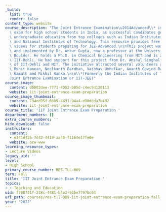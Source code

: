 ```yaml
---
_build:
  list: true
  render: false
content_type: website
course_description: "The Joint Entrance Examination\u2014Advanced\\* is a prestigious\
  \ exam for high school students in India, as successful candidates go onto pursue\
  \ undergraduate education from top colleges such as Indian Institutes of Technology\
  \ and National Institutes of Technology. This resource provides free, open-source\
  \ videos for students preparing for JEE-Advanced.\n\nThis project was conceptualized\
  \ and implemented by Dr. Ankur Gupta, now a professor at the University of Colorado\
  \ Boulder. He holds a Ph.D. in Chemical Engineering from MIT and is an alumnus of\
  \ IIT-Dehli. He had support for this project from Dr. Anshul Singhal, also an alumnus\
  \ of IIT-Dehli and MIT. The initiative attracted several volunteers at MIT, including\
  \ Rohit Kannan, Neelkanth Bardhan, Vaibhav Unhelkar, Ananth Govind Rajan, Pritish\
  \ Kamath and Mikhil Ranka.\n\n\\*(Formerly the Indian Institutes of Technology\u2014\
  Joint Entrance Examination or IIT-JEE)"
course_image:
  content: d5802dee-7771-4352-b05d-c4ec9d120113
  website: iit-joint-entrance-exam-preparation
course_image_thumbnail:
  content: 734ed95f-60b9-4431-94a4-d90ddda7b492
  website: iit-joint-entrance-exam-preparation
course_title: 'IIT Joint Entrance Exam Preparation '
department_numbers: []
extra_course_numbers: ''
hide_download: false
instructors:
  content:
  - e341d426-7d42-4419-aa40-f1164e17fe0e
  website: ocw-www
learning_resource_types:
- Lecture Videos
legacy_uid: ''
level:
- High School
primary_course_number: RES.TLL-009
term: Fall
title: 'IIT Joint Entrance Exam Preparation '
topics:
- - Teaching and Education
uid: f768741f-238c-4481-b4e3-93be7797bc04
url_path: courses/res-tll-009-iit-joint-entrance-exam-preparation-fall-2022
year: '2022'
---
```

